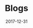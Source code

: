 ---
title: Blogs
headline: Technical Blog
textline: Welcome to the Technical blog!
weight: 4
outputs:
- HTML
- RSS
- OpenSearch
- Algolia
publishdate: 2017-12-31
expirydate: 2030-01-01
date: 2017-12-31
description: 'Technical Blog'
authors: []
categories: []
tags: []
cta:
  headline: ''
  textline: ''
  calls_to_action: []
private: false
aliases: []
---
